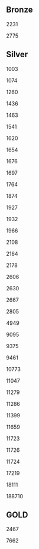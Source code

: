 ## Bronze

2231

2775

## Silver

1003

1074

1260

1436

1463

1541

1620

1654

1676

1697

1764

1874

1927

1932

1966

2108

2164

2178

2606

2630

2667

2805

4949

9095

9375

9461

10773

11047

11279

11286

11399

11659

11723

11726

11724

17219

18111

188710

## GOLD

2467

7662
